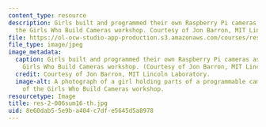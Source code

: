 ```yaml
---
content_type: resource
description: Girls built and programmed their own Raspberry Pi cameras as part of
  the Girls Who Build Cameras workshop. Courtesy of Jon Barron, MIT Lincoln Laboratory.
file: https://ol-ocw-studio-app-production.s3.amazonaws.com/courses/res-2-006-girls-who-build-cameras-summer-2016/8e60dab55e9ba404c7dfe5645d5a8978_res-2-006sum16-th.jpg
file_type: image/jpeg
image_metadata:
  caption: Girls built and programmed their own Raspberry Pi cameras as part of the
    Girls Who Build Cameras workshop. (Courtesy of Jon Barron, MIT Lincoln Laboratory.)
  credit: Courtesy of Jon Barron, MIT Lincoln Laboratory.
  image-alt: A photograph of a girl holding parts of a programmable camera as part
    of the Girls Who Build Cameras workshop.
resourcetype: Image
title: res-2-006sum16-th.jpg
uid: 8e60dab5-5e9b-a404-c7df-e5645d5a8978
---
```

